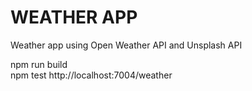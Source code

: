 # WEATHER APP
Weather app using Open Weather API and Unsplash API

npm run build <br>
npm test
http://localhost:7004/weather
